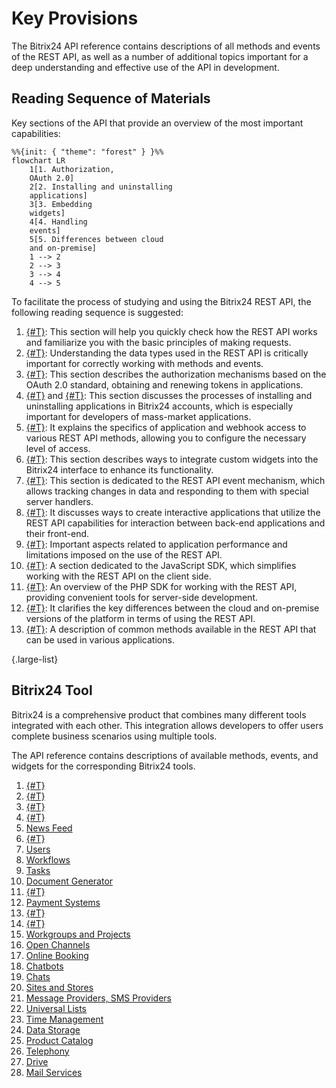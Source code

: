 # Key Provisions

The Bitrix24 API reference contains descriptions of all methods and events of the REST API, as well as a number of additional topics important for a deep understanding and effective use of the API in development.

## Reading Sequence of Materials

Key sections of the API that provide an overview of the most important capabilities:

```mermaid
%%{init: { "theme": "forest" } }%%
flowchart LR
    1[1. Authorization, 
    OAuth 2.0]
    2[2. Installing and uninstalling 
    applications]
    3[3. Embedding 
    widgets]
    4[4. Handling 
    events]
    5[5. Differences between cloud 
    and on-premise]
    1 --> 2
    2 --> 3
    3 --> 4
    4 --> 5
```

To facilitate the process of studying and using the Bitrix24 REST API, the following reading sequence is suggested:

1. [{#T}](how-to-call-rest-api/authorization.md): This section will help you quickly check how the REST API works and familiarize you with the basic principles of making requests.
2. [{#T}](data-types.md): Understanding the data types used in the REST API is critically important for correctly working with methods and events.
3. [{#T}](oauth/index.md): This section describes the authorization mechanisms based on the OAuth 2.0 standard, obtaining and renewing tokens in applications.
4. [{#T}](app-installation/index.md) and [{#T}](app-uninstallation.md): This section discusses the processes of installing and uninstalling applications in Bitrix24 accounts, which is especially important for developers of mass-market applications.
5. [{#T}](scopes/permissions.md): It explains the specifics of application and webhook access to various REST API methods, allowing you to configure the necessary level of access.
6. [{#T}](widgets/index.md): This section describes ways to integrate custom widgets into the Bitrix24 interface to enhance its functionality.
7. [{#T}](events/index.md): This section is dedicated to the REST API event mechanism, which allows tracking changes in data and responding to them with special server handlers.
8. [{#T}](interactivity/index.md): It discusses ways to create interactive applications that utilize the REST API capabilities for interaction between back-end applications and their front-end.
9. [{#T}](performance/limits.md): Important aspects related to application performance and limitations imposed on the use of the REST API.
10. [{#T}](bx24-js-sdk/index.md): A section dedicated to the JavaScript SDK, which simplifies working with the REST API on the client side.
11. [{#T}](crest-php-sdk/index.md): An overview of the PHP SDK for working with the REST API, providing convenient tools for server-side development.
12. [{#T}](cloud-and-on-premise/index.md): It clarifies the key differences between the cloud and on-premise versions of the platform in terms of using the REST API.
13. [{#T}](common/index.md): A description of common methods available in the REST API that can be used in various applications.

{.large-list}

## Bitrix24 Tool

Bitrix24 is a comprehensive product that combines many different tools integrated with each other. This integration allows developers to offer users complete business scenarios using multiple tools.

The API reference contains descriptions of available methods, events, and widgets for the corresponding Bitrix24 tools.

1. [{#T}](./common/index.md)
2. [{#T}](./biconnector/index.md)
3. [{#T}](./crm/index.md)
4. [{#T}](./ai/index.md)
5. [News Feed](./log/index.md)
6. [{#T}](./sale/index.md)
7. [Users](./user/index.md)
8. [Workflows](./bizproc/index.md)
9. [Tasks](./tasks/index.md)
10. [Document Generator](./document-generator/index.md)
11. [{#T}](./calendar/index.md)
12. [Payment Systems](./pay-system/index.md)
13. [{#T}](./departments/index.md)
14. [{#T}](./user-consent/index.md)
15. [Workgroups and Projects](./sonet-group/sonet-group-create.md)
16. [Open Channels](./imopenlines/index.md)
17. [Online Booking](./booking/index.md)
18. [Chatbots](./chat-bots/index.md)
19. [Chats](./chats/index.md)
20. [Sites and Stores](./landing/index.md)
21. [Message Providers, SMS Providers](./messageservice/index.md)
22. [Universal Lists](./lists/index.md)
23. [Time Management](./timeman/index.md)
24. [Data Storage](./entity/index.md)
25. [Product Catalog](./catalog/index.md)
26. [Telephony](./telephony/index.md)
27. [Drive](./disk/index.md)
28. [Mail Services](./mailservice/index.md)